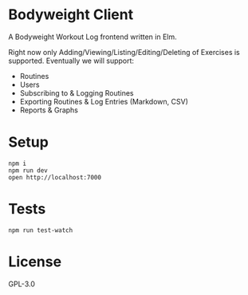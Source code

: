 # Bodyweight Client

A Bodyweight Workout Log frontend written in Elm.

Right now only Adding/Viewing/Listing/Editing/Deleting of Exercises is
supported. Eventually we will support:

* Routines
* Users
* Subscribing to & Logging Routines
* Exporting Routines & Log Entries (Markdown, CSV)
* Reports & Graphs

# Setup

```
npm i
npm run dev
open http://localhost:7000
```

# Tests

```
npm run test-watch
```

# License

GPL-3.0
